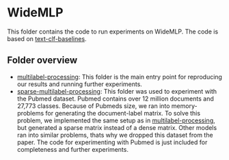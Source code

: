 # WideMLP

This folder contains the code to run experiments on WideMLP. The code is based on [text-clf-baselines](https://github.com/lgalke/text-clf-baselines). 

## Folder overview

- [multilabel-processing](https://github.com/drndr/project_ds_textclass/tree/main/WideMLP/multilabel-processing): This folder is the main entry point for reproducing our results and running further experiments.
- [sparse-multilabel-processing](https://github.com/drndr/project_ds_textclass/tree/main/WideMLP/sparse-multilabel-processing): This folder was used to experiment with the Pubmed dataset. Pubmed contains over 12 million documents and 27,773 classes. Because of Pubmeds size, we ran into memory-problems for generating the document-label matrix. To solve this problem, we implemented the same setup as in [multilabel-processing](https://github.com/drndr/project_ds_textclass/tree/main/WideMLP/multilabel-processing), but generated a sparse matrix instead of a dense matrix. Other models ran into similar problems, thats why we dropped this dataset from the paper. The code for experimenting with Pubmed is just included for completeness and further experiments. 
